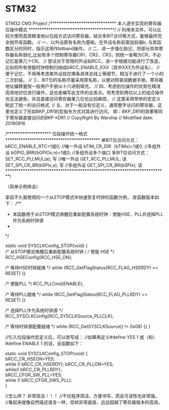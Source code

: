 # STM32
STM32 CM3 Project
/****************************** 本人逐步实现的寄存器位操作模式 ***************************************/
// 利用本文件，可以比较方便而高效精准地以位段方式访问寄存器，结合多BIT访问等方式，能够最终完全抛开库函数。
// 一、以外设原有名称为基础，在外设名称前面加前缀b, 与库函数区分的同时，指示这用作bitband操作。
// 二、进一步强化助记，将部分具体寄存器名称弱化,比如有多个控制寄存器CR1、CR2、CR3，则统一省略为CR，不必记忆是第几个CR。
// 尝试对于常用的外设如RCC，进一步根据功能进行了改造，比如将所有使能时钟控制归纳成bRCC_ENABLE_XXX（其中XXX为外设名），
// 便于记忆，不用再考虑某外设挂在哪条具体总线上等细节，相当于进行了一个小的二次封装。
// 三、BIT位的名称尽量采用原名称，以便对照查阅数据手册。寄存器地址偏移量按一般用户手册以十六进制填充。
// 四、考虑到位操作的优势在精准高效地对位进行操作，这也是编写此文件的出发点。但考虑到两位以上的组合操作也无法避免，并且直接访问寄存器某几位也比较麻烦。
// 这里采用带参的宏定义制定了统一的访问格式.
// 五、对于一般没有位定义，通常整字访问的寄存器，这里也定义了形如BKP_DR1的宏指令方式对其进行访问， 即：BKP_DR1的效果等同于寄存器直接访问的BKP->DR1
// CopyRight By Warship
// Modified date: 20180916

/******************** 位段操作统一格式 *******************************************
单BIT位访问方式：
		bRCC_ENABLE_RTC=1或0; 						//唯一外设
		bTIM_CR_DIR（bTIMx)=1或0;						//多组外设
		bGPIO_BRR(bGPIOx,n)=1或0;					//多组外设多个端口
多BIT位访问方式：
		SET_RCC_PLLMUL(a);	写	 					//唯一外设
		GET_RCC_PLLMUL;			读
		SET_SPI_CR_BR(bSPIx,a);	写						//多组外设
		GET_SPI_CR_BR(bSPIx);		读		
*************************************************************************/

（简单示例体会）

拿前不久我使用的一个从STOP模式中快速恢复时钟的函数为例，
库函数版本如下：
/**
  * 本函数用于从STOP模式唤醒后重新配置系统时钟：使能HSE，PLL并选择PLL作为系统时钟源
  *         
  */
  
static void SYSCLKConfig_STOP(void)
{  
  /* 从STOP模式唤醒后重新配置系统时钟 */
  /* 使能 HSE */
		RCC_HSEConfig(RCC_HSE_ON);
  
  /* 等待HSE时钟就绪 */
  while (RCC_GetFlagStatus(RCC_FLAG_HSERDY) == RESET)
  {}
  
  /* 使能PLL */
  RCC_PLLCmd(ENABLE);
  
  /* 等待PLL就绪 */
  while (RCC_GetFlagStatus(RCC_FLAG_PLLRDY) == RESET)
  {}
 
 /* 选择PLL作为系统时钟源 */
 RCC_SYSCLKConfig(RCC_SYSCLKSource_PLLCLK);

/* 等待时钟源配置就绪 */
while (RCC_GetSYSCLKSource() != 0x08)
  {}
}

//引入位段操作宏定义后，可以改写成：
//如果再定义#define YES 1 或（和） #define ENABLE  1  的话，全函数如下：

static void SYSCLKConfig_STOP(void)
{  
  bRCC_CR_HSEON=YES;         
  while (! bRCC_CR_HSERDY);    bRCC_CR_PLLON=YES;          
  while(! bRCC_CR_PLLRDY);     
  bRCC_CFGR_SW_PLL=YES;          
  while (! bRCC_CFGR_SWS_PLL);     
}

//怎么样？ 非常简洁！！！
//不仅程序简洁，方便书写，而且可读性也非常强。 
//看起来就像自然描述语言一样，但却非常底层，远远超越了寄存器版本的高效。
